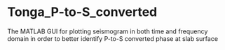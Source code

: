 # Tonga_P-to-S_converted
The MATLAB GUI for plotting seismogram in both time and frequency domain in order to better identify P-to-S converted phase at slab surface

